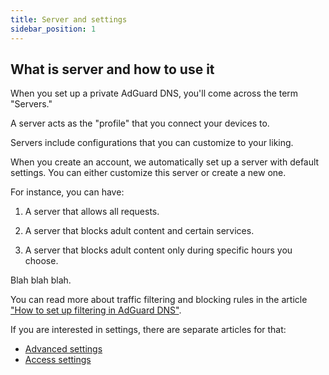 ```yaml
---
title: Server and settings
sidebar_position: 1
---
```


## What is server and how to use it

When you set up a private AdGuard DNS, you'll come across the term "Servers."

A server acts as the "profile" that you connect your devices to.

Servers include configurations that you can customize to your liking.

When you create an account, we automatically set up a server with default settings. You can either customize this server or create a new one.

For instance, you can have:

1. A server that allows all requests.

1. A server that blocks adult content and certain services.

1. A server that blocks adult content only during specific hours you choose.

Blah blah blah.

You can read more about traffic filtering and blocking rules in the article ["How to set up filtering in AdGuard DNS"](/private-dns/setting-up-filtering/).

If you are interested in settings, there are separate articles for that:

- [Advanced settings](/private-dns/server-and-settings/advanced.md)
- [Access settings](/private-dns/server-and-settings/access.md)
